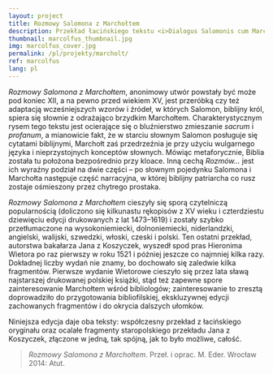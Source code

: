 ```yaml
---
layout: project
title: Rozmowy Salomona z Marchołtem
description: Przekład łacińskiego tekstu <i>Dialogus Salomonis cum Marcolfo</i> oraz wydanie krytyczne zachowanych fragmentów przekładu Jana z Koszyczek pt. <i>Rozmowy, które miał król Salomon mądry z Marchołtem grubym a sposnym</i>.
thumbnail: marcolfus_thumbnail.jpg
img: marcolfus_cover.jpg
permalink: /pl/projekty/marcholt/
ref: marcolfus
lang: pl
---
```


_Rozmowy Salomona z Marchołtem_, anonimowy utwór powstały być może pod koniec XII, a na pewno przed wiekiem XV, jest przeróbką czy też adaptacją wcześniejszych wzorów i źródeł, w których Salomon, biblijny król, spiera się słownie z odrażająco brzydkim Marchołtem. Charakterystycznym rysem tego tekstu jest ocierające się o bluźnierstwo zmieszanie _sacrum_ i _profanum_, a mianowicie fakt, że w starciu słownym Salomon posługuje się cytatami biblijnymi, Marchołt zaś przedrzeźnia je przy użyciu wulgarnego języka i nieprzystojnych konceptów słownych. Mówiąc metaforycznie, Biblia została tu położona bezpośrednio przy kloace. Inną cechą _Rozmów…_ jest ich wyraźny podział na dwie części – po słownym pojedynku Salomona i Marchołta następuje część narracyjna, w której biblijny patriarcha co rusz zostaje ośmieszony przez chytrego prostaka.

_Rozmowy Salomona z Marchołtem_ cieszyły się sporą czytelniczą popularnością (doliczono się kilkunastu rękopisów z XV wieku i czterdziestu dziewięciu edycji drukowanych z lat 1473–1619) i zostały szybko przetłumaczone na wysokoniemiecki, dolnoniemiecki, niderlandzki, angielski, walijski, szwedzki, włoski, czeski i polski. Ten ostatni przekład, autorstwa bakałarza Jana z Koszyczek, wyszedł spod pras Hieronima Wietora po raz pierwszy w roku 1521 i później jeszcze co najmniej kilka razy. Dokładnej liczby wydań nie znamy, bo dochowało się zaledwie kilka fragmentów. Pierwsze wydanie Wietorowe cieszyło się przez lata sławą najstarszej drukowanej polskiej książki, stąd też zapewne spore zainteresowanie Marchołtem wśród bibliologów; zainteresowanie to zresztą doprowadziło do przygotowania bibliofilskiej, ekskluzywnej edycji zachowanych fragmentów i do okrycia dalszych ułomków.

Niniejsza edycja daje oba teksty: współczesny przekład z łacińskiego oryginału oraz ocalałe fragmenty staropolskiego przekładu Jana z Koszyczek, złączone w jedną, tak spójną, jak to było możliwe, całość.

> _Rozmowy Salomona z Marchołtem_. Przeł. i oprac. M. Eder. Wrocław 2014: Atut.

